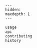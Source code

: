 ```{toctree}
---
hidden:
maxdepth: 1
---

usage
api
contributing
history
```

```{include} ../README.md
```
